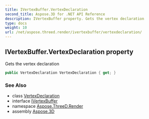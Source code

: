 ```yaml
---
title: IVertexBuffer.VertexDeclaration
second_title: Aspose.3D for .NET API Reference
description: IVertexBuffer property. Gets the vertex declaration
type: docs
weight: 10
url: /net/aspose.threed.render/ivertexbuffer/vertexdeclaration/
---
```

## IVertexBuffer.VertexDeclaration property

Gets the vertex declaration

```csharp
public VertexDeclaration VertexDeclaration { get; }
```

### See Also

* class [VertexDeclaration](../../../aspose.threed.utilities/vertexdeclaration/)
* interface [IVertexBuffer](../)
* namespace [Aspose.ThreeD.Render](../../../aspose.threed.render/)
* assembly [Aspose.3D](../../../)


